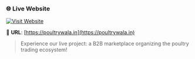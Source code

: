 ### 🌐 Live Website

[![Visit Website](https://img.shields.io/badge/Live%20Demo-poultrywala.in-2ea44f?style=for-the-badge&logo=google-chrome&logoColor=white)](https://poultrywala.in)

🔗 **URL**: [https://poultrywala.in](https://poultrywala.in)

> Experience our live project: a B2B marketplace organizing the poultry trading ecosystem!
